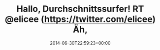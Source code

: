 ---
retweeted: false
source: <a href="http://mvilla.it/fenix" rel="nofollow">Fenix for Android</a>
entities:
  hashtags: []
  symbols: []
  user_mentions:
  - name: secret
    screen_name: elicee
    indices:
    - '31'
    - '38'
    id_str: '1470734934637625352'
    id: '1470734934637625352'
  - name: Clemens Schrimpe ❦
    screen_name: csch42
    indices:
    - '105'
    - '112'
    id_str: '77082643'
    id: '77082643'
  urls:
  - url: http://t.co/M7Y8jrHKer
    expanded_url: http://www.o2online.de/dsl-und-festnetz/beratung-und-service/fair-use/
    display_url: o2online.de/dsl-und-festne…
    indices:
    - '78'
    - '100'
display_text_range:
- '0'
- '113'
favorite_count: '2'
id_str: '483746649916076032'
truncated: false
retweet_count: '10'
id: '483746649916076032'
possibly_sensitive: false
created_at: Mon Jun 30 22:59:23 +0000 2014
favorited: false
full_text: Hallo, Durchschnittssurfer! RT [@elicee](https://twitter.com/elicee) Äh,
  hab ich das nur nicht mitbekommen?  (cc [@csch42](https://twitter.com/csch42))
lang: de
quote_url: http://www.o2online.de/dsl-und-festnetz/beratung-und-service/fair-use/
tags:
- pesos/twitter
date: '2014-06-30T22:59:23+00:00'
src: https://twitter.com/bascht/status/483746649916076032
original_url: https://twitter.com/bascht/status/483746649916076032
type: twitter_tweet
text: Hallo, Durchschnittssurfer! RT [@elicee](https://twitter.com/elicee) Äh, hab
  ich das nur nicht mitbekommen?  (cc [@csch42](https://twitter.com/csch42))
title: Hallo, Durchschnittssurfer! RT @elicee (https://twitter.com/elicee) Äh,

---